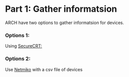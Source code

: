 # Part 1: Gather informatsion 

ARCH have two options to gather informatsion for devices.

### Options 1:
Using [SecureCRT:](https://github.com/LetMeGoogleIt4You/ARCH/blob/master/Part1/SecureCRT.md) 

### Options 2:
Use [Netmiko](https://github.com/LetMeGoogleIt4You/ARCH/blob/master/Part1/Netmiko.md) with a csv file of devices 
